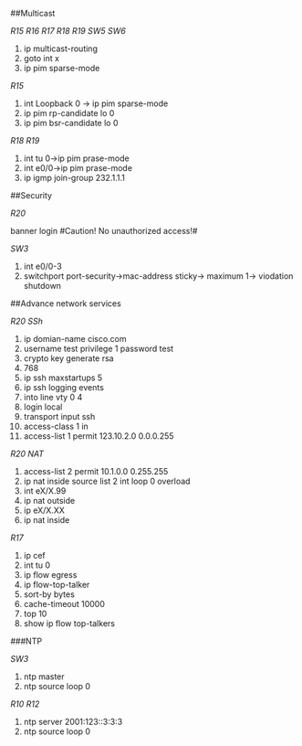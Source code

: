 ##Multicast

*R15 R16 R17 R18 R19 SW5 SW6*

1. ip multicast-routing
2. goto int x
3. ip pim sparse-mode

*R15*

1. int Loopback 0 -> ip pim sparse-mode
2. ip pim rp-candidate lo 0
3. ip pim bsr-candidate lo 0

*R18 R19*
1. int tu 0->ip pim prase-mode
2. int e0/0->ip pim prase-mode 
3. ip igmp join-group 232.1.1.1

##Security

*R20*

banner login #Caution! No unauthorized access!#

*SW3*

1. int e0/0-3
2. switchport port-security->mac-address sticky-> maximum 1-> viodation shutdown

##Advance network services

*R20 SSh*

1. ip domian-name cisco.com
2. username test privilege 1 password test
3. crypto key generate rsa
4. 768
5. ip ssh maxstartups 5
6. ip ssh logging events
7. into line vty 0 4
8. login local
9. transport input ssh
10. access-class 1 in
11. access-list 1 permit 123.10.2.0 0.0.0.255

*R20 NAT*

1. access-list 2 permit 10.1.0.0 0.255.255
2. ip nat inside source list 2 int loop 0 overload
3. int eX/X.99
4. ip nat outside
5. ip eX/X.XX
6. ip nat inside

*R17*

1. ip cef
2. int tu 0
3. ip flow egress
4. ip flow-top-talker
5. sort-by bytes
6. cache-timeout 10000
7. top 10
8. show ip flow top-talkers

###NTP

*SW3*

1. ntp master
2. ntp source loop 0

*R10 R12*

1. ntp server 2001:123::3:3:3
2. ntp source loop 0
